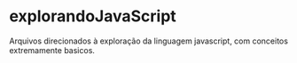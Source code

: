 # explorandoJavaScript
Arquivos direcionados à exploração da linguagem javascript, com conceitos extremamente basicos.
